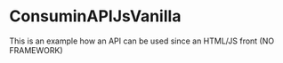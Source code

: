 # ConsuminAPIJsVanilla
This is an example how an API can be used since an HTML/JS front (NO FRAMEWORK)
